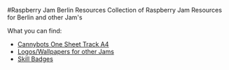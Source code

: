 #Raspberry Jam Berlin Resources
Collection of Raspberry Jam Resources for Berlin and other Jam's 

What you can find:

* [Cannybots One Sheet Track A4](cannybots/)
* [Logos/Wallpapers for other Jams](jam_resources/)
* [Skill Badges](skill_badges/)

